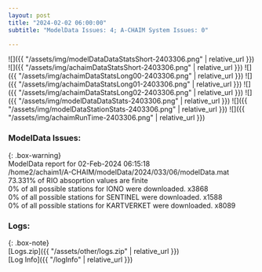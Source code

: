 ```yaml
---
layout: post
title: "2024-02-02 06:00:00"
subtitle: "ModelData Issues: 4; A-CHAIM System Issues: 0"

---
```


![]({{ "/assets/img/modelDataDataStatsShort-2403306.png" | relative_url }})
![]({{ "/assets/img/achaimDataStatsShort-2403306.png" | relative_url }})
![]({{ "/assets/img/achaimDataStatsLong00-2403306.png" | relative_url }})
![]({{ "/assets/img/achaimDataStatsLong01-2403306.png" | relative_url }})
![]({{ "/assets/img/achaimDataStatsLong02-2403306.png" | relative_url }})
![]({{ "/assets/img/modelDataDataStats-2403306.png" | relative_url }})
![]({{ "/assets/img/modelDataStationStats-2403306.png" | relative_url }})
![]({{ "/assets/img/achaimRunTime-2403306.png" | relative_url }})


### ModelData Issues:  
  
{: .box-warning}  
 ModelData report for 02-Feb-2024 06:15:18   
 /home2/achaim1/A-CHAIM/modelData/2024/033/06/modelData.mat   
 73.331% of RIO absoprtion values are finite   
 0% of all possible stations for IONO were downloaded. x3868   
 0% of all possible stations for SENTINEL were downloaded. x1588   
 0% of all possible stations for KARTVERKET were downloaded. x8089   
  


### Logs:  
  
{: .box-note}  
[Logs.zip]({{ "/assets/other/logs.zip" | relative_url }})  
[Log Info]({{ "/logInfo" | relative_url }})  
